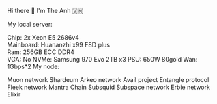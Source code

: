  Hi there 👋 I'm The Anh 🇻🇳      
                                                                 
My local server:                                
                   
Chip: 2x Xeon E5 2686v4      
Mainboard: Huananzhi x99 F8D plus       
Ram: 256GB ECC DDR4  
VGA: No
NVMe: Samsung 970 Evo 2TB x3
PSU: 650W 80gold
Wan: 1Gbps*2
My node:

Muon network
Shardeum
Arkeo network
Avail project
Entangle protocol
Fleek network
Mantra Chain
Subsquid
Subspace network
Erbie network
Elixir



